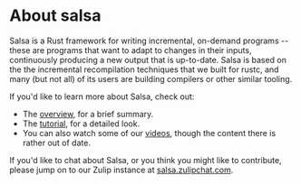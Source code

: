 # About salsa

Salsa is a Rust framework for writing incremental, on-demand programs
-- these are programs that want to adapt to changes in their inputs,
continuously producing a new output that is up-to-date. Salsa is based
on the the incremental recompilation techniques that we built for
rustc, and many (but not all) of its users are building compilers or
other similar tooling.

If you'd like to learn more about Salsa, check out:

- The [overview](./overview.md), for a brief summary.
- The [tutorial](./tutorial.md), for a detailed look.
- You can also watch some of our [videos](./videos.md), though the content there is rather out of date.

If you'd like to chat about Salsa, or you think you might like to
contribute, please jump on to our Zulip instance at
[salsa.zulipchat.com](https://salsa.zulipchat.com/).
